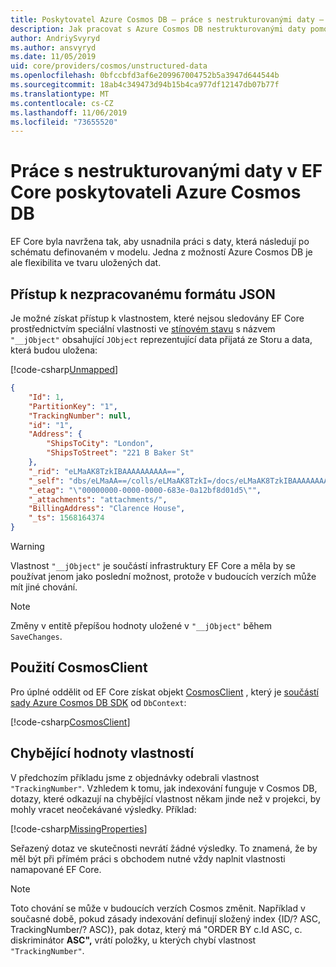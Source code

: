 ```yaml
---
title: Poskytovatel Azure Cosmos DB – práce s nestrukturovanými daty – EF Core
description: Jak pracovat s Azure Cosmos DB nestrukturovanými daty pomocí Entity Framework Core
author: AndriySvyryd
ms.author: ansvyryd
ms.date: 11/05/2019
uid: core/providers/cosmos/unstructured-data
ms.openlocfilehash: 0bfccbfd3af6e209967004752b5a3947d644544b
ms.sourcegitcommit: 18ab4c349473d94b15b4ca977df12147db07b77f
ms.translationtype: MT
ms.contentlocale: cs-CZ
ms.lasthandoff: 11/06/2019
ms.locfileid: "73655520"
---
```

# <a name="working-with-unstructured-data-in-ef-core-azure-cosmos-db-provider"></a>Práce s nestrukturovanými daty v EF Core poskytovateli Azure Cosmos DB

EF Core byla navržena tak, aby usnadnila práci s daty, která následují po schématu definovaném v modelu. Jedna z možností Azure Cosmos DB je ale flexibilita ve tvaru uložených dat.

## <a name="accessing-the-raw-json"></a>Přístup k nezpracovanému formátu JSON

Je možné získat přístup k vlastnostem, které nejsou sledovány EF Core prostřednictvím speciální vlastnosti ve [stínovém stavu](../../modeling/shadow-properties.md) s názvem `"__jObject"` obsahující `JObject` reprezentující data přijatá ze Storu a data, která budou uložena:

[!code-csharp[Unmapped](../../../../samples/core/Cosmos/UnstructuredData/Sample.cs?highlight=23,24&name=Unmapped)]

``` json
{
    "Id": 1,
    "PartitionKey": "1",
    "TrackingNumber": null,
    "id": "1",
    "Address": {
        "ShipsToCity": "London",
        "ShipsToStreet": "221 B Baker St"
    },
    "_rid": "eLMaAK8TzkIBAAAAAAAAAA==",
    "_self": "dbs/eLMaAA==/colls/eLMaAK8TzkI=/docs/eLMaAK8TzkIBAAAAAAAAAA==/",
    "_etag": "\"00000000-0000-0000-683e-0a12bf8d01d5\"",
    "_attachments": "attachments/",
    "BillingAddress": "Clarence House",
    "_ts": 1568164374
}
```

> [!WARNING]
> Vlastnost `"__jObject"` je součástí infrastruktury EF Core a měla by se používat jenom jako poslední možnost, protože v budoucích verzích může mít jiné chování.

> [!NOTE]
> Změny v entitě přepíšou hodnoty uložené v `"__jObject"` během `SaveChanges`.

## <a name="using-cosmosclient"></a>Použití CosmosClient

Pro úplné oddělit od EF Core získat objekt [CosmosClient](/dotnet/api/Microsoft.Azure.Cosmos.CosmosClient) , který je [součástí sady Azure Cosmos DB SDK](/azure/cosmos-db/sql-api-get-started) od `DbContext`:

[!code-csharp[CosmosClient](../../../../samples/core/Cosmos/UnstructuredData/Sample.cs?highlight=3&name=CosmosClient)]

## <a name="missing-property-values"></a>Chybějící hodnoty vlastností

V předchozím příkladu jsme z objednávky odebrali vlastnost `"TrackingNumber"`. Vzhledem k tomu, jak indexování funguje v Cosmos DB, dotazy, které odkazují na chybějící vlastnost někam jinde než v projekci, by mohly vracet neočekávané výsledky. Příklad:

[!code-csharp[MissingProperties](../../../../samples/core/Cosmos/UnstructuredData/Sample.cs?name=MissingProperties)]

Seřazený dotaz ve skutečnosti nevrátí žádné výsledky. To znamená, že by měl být při přímém práci s obchodem nutné vždy naplnit vlastnosti namapované EF Core.

> [!NOTE]
> Toto chování se může v budoucích verzích Cosmos změnit. Například v současné době, pokud zásady indexování definují složený index {ID/? ASC, TrackingNumber/? ASC)}, pak dotaz, který má "ORDER BY c.Id ASC, c. diskriminátor __ASC",__ vrátí položky, u kterých chybí vlastnost `"TrackingNumber"`.
